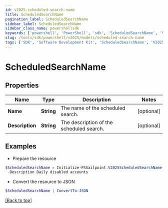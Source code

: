 ```yaml
---
id: v2025-scheduled-search-name
title: ScheduledSearchName
pagination_label: ScheduledSearchName
sidebar_label: ScheduledSearchName
sidebar_class_name: powershellsdk
keywords: ['powershell', 'PowerShell', 'sdk', 'ScheduledSearchName', 'V2025ScheduledSearchName'] 
slug: /tools/sdk/powershell/v2025/models/scheduled-search-name
tags: ['SDK', 'Software Development Kit', 'ScheduledSearchName', 'V2025ScheduledSearchName']
---
```



# ScheduledSearchName

## Properties

Name | Type | Description | Notes
------------ | ------------- | ------------- | -------------
**Name** | **String** | The name of the scheduled search.  | [optional] 
**Description** | **String** | The description of the scheduled search.  | [optional] 

## Examples

- Prepare the resource
```powershell
$ScheduledSearchName = Initialize-PSSailpoint.V2025ScheduledSearchName  -Name Daily disabled accounts `
 -Description Daily disabled accounts
```

- Convert the resource to JSON
```powershell
$ScheduledSearchName | ConvertTo-JSON
```


[[Back to top]](#) 


